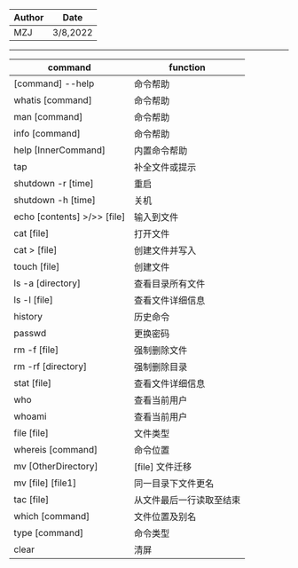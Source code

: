 |Author|Date|
|---|---|
|MZJ|3/8,2022|

---

|command|function|
|---|---|
| [command] --help| 命令帮助|  
|whatis [command] |命令帮助 | 
|man [command] |命令帮助  |
|info [command] |命令帮助  |
|help [InnerCommand] |内置命令帮助  |
|tap |补全文件或提示  |
|shutdown -r [time]  |重启  ||
|shutdown -h [time]  |关机  |
|echo [contents] >/>> [file] |输入到文件  |
|cat [file] |打开文件  |
|cat > [file] |创建文件并写入  |
|touch [file] |创建文件  |
|ls -a [directory] |查看目录所有文件  |
|ls -l [file] |查看文件详细信息 | 
|history |历史命令  |
|passwd |更换密码  |
|rm -f [file] |强制删除文件  |
|rm -rf [directory] |强制删除目录  |
|stat [file]|查看文件详细信息  |
|who |查看当前用户  |
|whoami |查看当前用户  |
|file [file]   |文件类型  |
|whereis [command]| 命令位置  |
|mv [OtherDirectory] |[file] 文件迁移 | 
|mv [file] [file1] | 同一目录下文件更名 | 
|tac [file] |从文件最后一行读取至结束 | 
|which [command]  |文件位置及别名  |
|type [command]  |命令类型  |
|clear |清屏  |
